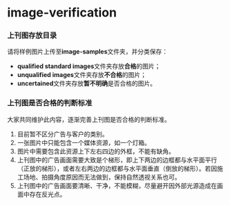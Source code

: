# image-verification

### 上刊图存放目录

请将样例图片上传至**image-samples**文件夹，并分类保存：

+ **qualified standard images**文件夹存放**合格**的图片；
+ **unqualified images**文件夹存放**不合格**的图片；
+ **uncertained**文件夹存放**暂不明确**是否合格的图片。

### 上刊图是否合格的判断标准

大家共同维护此内容，逐渐完善上刊图是否合格的判断标准。

1. 目前暂不区分广告与客户的类别。
2. 一张图片中只能包含一个媒体资源，如一个灯箱。
3. 图片中需要包含此资源上下左右四边的外框，不能有缺角。
4. 上刊图中的广告画面需要大致是个梯形，即上下两边的边框都与水平面平行（正放的梯形），或者左右两边的边框都与水平面垂直（倒放的梯形）。若因施工场地、拍摄角度原因而无法做到，保持自然透视关系也可。
5. 上刊图中的广告画面要清晰、干净，不能模糊，尽量避开因外部光源造成在画面中存在反光点。
